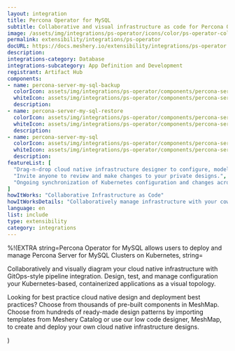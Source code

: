 ```yaml
---
layout: integration
title: Percona Operator for MySQL
subtitle: Collaborative and visual infrastructure as code for Percona Operator for MySQL
image: /assets/img/integrations/ps-operator/icons/color/ps-operator-color.svg
permalink: extensibility/integrations/ps-operator
docURL: https://docs.meshery.io/extensibility/integrations/ps-operator
description: 
integrations-category: Database
integrations-subcategory: App Definition and Development
registrant: Artifact Hub
components: 
- name: percona-server-my-sql-backup
  colorIcon: assets/img/integrations/ps-operator/components/percona-server-my-sql-backup/icons/color/percona-server-my-sql-backup-color.svg
  whiteIcon: assets/img/integrations/ps-operator/components/percona-server-my-sql-backup/icons/white/percona-server-my-sql-backup-white.svg
  description: 
- name: percona-server-my-sql-restore
  colorIcon: assets/img/integrations/ps-operator/components/percona-server-my-sql-restore/icons/color/percona-server-my-sql-restore-color.svg
  whiteIcon: assets/img/integrations/ps-operator/components/percona-server-my-sql-restore/icons/white/percona-server-my-sql-restore-white.svg
  description: 
- name: percona-server-my-sql
  colorIcon: assets/img/integrations/ps-operator/components/percona-server-my-sql/icons/color/percona-server-my-sql-color.svg
  whiteIcon: assets/img/integrations/ps-operator/components/percona-server-my-sql/icons/white/percona-server-my-sql-white.svg
  description: 
featureList: [
  "Drag-n-drop cloud native infrastructure designer to configure, model, and deploy your workloads.",
  "Invite anyone to review and make changes to your private designs.",
  "Ongoing synchronization of Kubernetes configuration and changes across any number of clusters."
]
howItWorks: "Collaborative Infrastructure as Code"
howItWorksDetails: "Collaboratively manage infrastructure with your coworkers synchronously sharing the same designs."
language: en
list: include
type: extensibility
category: integrations
---
```

%!(EXTRA string=Percona Operator for MySQL allows users to deploy and manage Percona Server for MySQL Clusters on Kubernetes, string=<p>
    Collaboratively and visually diagram your cloud native infrastructure with GitOps-style pipeline integration. Design, test, and manage configuration your Kubernetes-based, containerized applications as a visual topology.
</p>
<p>
    Looking for best practice cloud native design and deployment best practices? Choose from thousands of pre-built components in MeshMap. Choose from hundreds of ready-made design patterns by importing templates from Meshery Catalog or use our low code designer, MeshMap, to create and deploy your own cloud native infrastructure designs.
</p>)